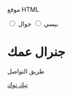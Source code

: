 <html>موقع HTML</html>

<input type="radio" id="male" name="gender" value="male"> <label for="male">بيسي</label>
<input type="radio" id="male" name="gender" value="male"> <label for="male">جوال</label>
<h1>جنرال عمك</h1>
<title>للتواصل معى المطور</title>
<p>طريق التواصل</p>
<a href=''https://www.tiktok.com/@g_e_n_173?_t=ZS-8uor1NDSgps&_r=1"> تيك توك</a>
